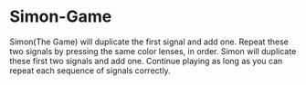 # Simon-Game
Simon(The Game) will duplicate the first signal and add one. Repeat these two signals by pressing the same color lenses, in order. Simon will duplicate these first two signals and add one. Continue playing as long as you can repeat each sequence of signals correctly.
